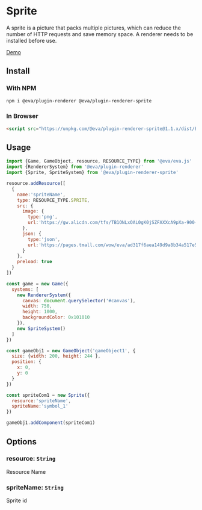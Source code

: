 # Sprite

A sprite is a picture that packs multiple pictures, which can reduce the number of HTTP requests and save memory space. A renderer needs to be installed before use.

[Demo](https://eva.js.org/playground/#/sprite)

## Install

### With NPM
```bash
npm i @eva/plugin-renderer @eva/plugin-renderer-sprite
```

### In Browser
```html
<script src="https://unpkg.com/@eva/plugin-renderer-sprite@1.1.x/dist/EVA.plugin.renderer.sprite.min.js"></script>
```

## Usage

```js
import {Game, GameObject, resource, RESOURCE_TYPE} from '@eva/eva.js'
import {RendererSystem} from '@eva/plugin-renderer'
import {Sprite, SpriteSystem} from '@eva/plugin-renderer-sprite'

resource.addResource([
  {
    name:'spriteName',
    type: RESOURCE_TYPE.SPRITE,
    src: {
      image: {
        type:'png',
        url:'https://gw.alicdn.com/tfs/TB1ONLxOAL0gK0jSZFAXXcA9pXa-900-730.png'
      },
      json: {
        type:'json',
        url:'https://pages.tmall.com/wow/eva/ad317f6aea149d9a8b34a517e5df2caf.json'
      }
    },
    preload: true
  }
])

const game = new Game({
  systems: [
    new RendererSystem({
      canvas: document.querySelector('#canvas'),
      width: 750,
      height: 1000,
      backgroundColor: 0x101010
    }),
    new SpriteSystem()
  ]
})

const gameObj1 = new GameObject('gameObject1', {
  size: {width: 200, height: 244 },
  position: {
    x: 0,
    y: 0
  }
})

const spriteCom1 = new Sprite({
  resource:'spriteName',
  spriteName:'symbol_1'
})

gameObj1.addComponent(spriteCom1)
```

## Options

### resource: `String`

Resource Name

### spriteName: `String`

Sprite id

<br/>
<br/>
<br/>
<br/>
<br/>